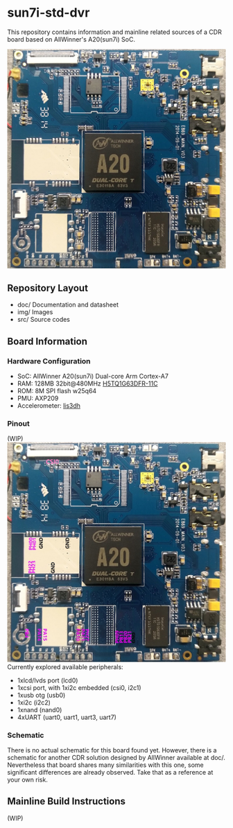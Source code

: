 # sun7i-std-dvr

This repository contains information and mainline related sources of a CDR board based on AllWinner's A20(sun7i) SoC.

![front](img/front.jpg)

## Repository Layout
* doc/  Documentation and datasheet
* img/  Images
* src/  Source codes

## Board Information
### Hardware Configuration
* SoC: AllWinner A20(sun7i) Dual-core Arm Cortex-A7
* RAM: 128MB 32bit@480MHz [H5TQ1G63DFR-11C](https://html.alldatasheet.com/html-pdf/534215/HYNIX/H5TQ1G63DFR-11C/650/4/H5TQ1G63DFR-11C.html)
* ROM: 8M SPI flash w25q64
* PMU: AXP209
* Accelerometer: [lis3dh](https://www.st.com/en/mems-and-sensors/lis3dh.html?icmp=pf250725_pron_pr_feb2014&sc=lis3dh-pr)

### Pinout
(WIP)
![front](img/pinout.jpg)
Currently explored available peripherals:
* 1xlcd/lvds port (lcd0)
* 1xcsi port, with 1xi2c embedded (csi0, i2c1)
* 1xusb otg (usb0)
* 1xi2c (i2c2)
* 1xnand (nand0)
* 4xUART (uart0, uart1, uart3, uart7)

### Schematic
There is no actual schematic for this board found yet. However, there is a schematic for another CDR solution designed by AllWinner available at doc/. Nevertheless that board shares many similarities with this one, some significant differences are already observed. Take that as a reference at your own risk.

## Mainline Build Instructions
(WIP)